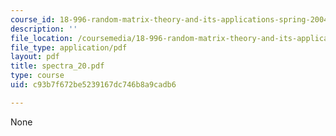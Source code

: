 ```yaml
---
course_id: 18-996-random-matrix-theory-and-its-applications-spring-2004
description: ''
file_location: /coursemedia/18-996-random-matrix-theory-and-its-applications-spring-2004/c93b7f672be5239167dc746b8a9cadb6_spectra_20.pdf
file_type: application/pdf
layout: pdf
title: spectra_20.pdf
type: course
uid: c93b7f672be5239167dc746b8a9cadb6

---
```

None